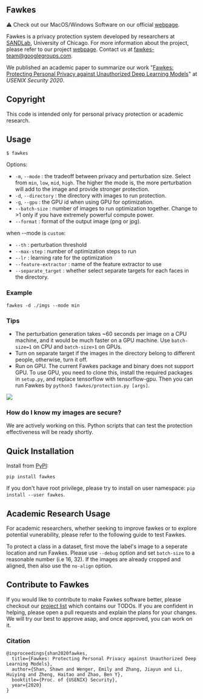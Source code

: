 Fawkes
------
:warning: Check out our MacOS/Windows Software on our official [webpage](https://sandlab.cs.uchicago.edu/fawkes/#code). 

Fawkes is a privacy protection system developed by researchers at [SANDLab](https://sandlab.cs.uchicago.edu/), University of Chicago. For more information about the project, please refer to our project [webpage](https://sandlab.cs.uchicago.edu/fawkes/). Contact us at fawkes-team@googlegroups.com. 

We published an academic paper to summarize our work "[Fawkes: Protecting Personal Privacy against Unauthorized Deep Learning Models](https://www.shawnshan.com/files/publication/fawkes.pdf)" at *USENIX Security 2020*. 





Copyright
---------
This code is intended only for personal privacy protection or academic research. 

Usage
-----

`$ fawkes`

Options:

* `-m`, `--mode`       : the tradeoff between privacy and perturbation size. Select from `min`, `low`, `mid`, `high`. The higher the mode is, the more perturbation will add to the image and provide stronger protection. 
* `-d`, `--directory`  : the directory with images to run protection.
* `-g`, `--gpu`        : the GPU id when using GPU for optimization.
* `--batch-size`       : number of images to run optimization together. Change to >1 only if you have extremely powerful compute power. 
* `--format`      : format of the output image (png or jpg). 

when --mode is `custom`: 
* `--th`       : perturbation threshold
* `--max-step`       : number of optimization steps to run 
* `--lr`       : learning rate for the optimization
* `--feature-extractor` : name of the feature extractor to use
* `--separate_target`   : whether select separate targets for each faces in the directory. 

### Example

`fawkes -d ./imgs --mode min`

### Tips
- The perturbation generation takes ~60 seconds per image on a CPU machine, and it would be much faster on a GPU machine. Use `batch-size=1` on CPU and `batch-size>1` on GPUs. 
- Turn on separate target if the images in the directory belong to different people, otherwise, turn it off. 
- Run on GPU. The current Fawkes package and binary does not support GPU. To use GPU, you need to clone this, install the required packages in `setup.py`, and replace tensorflow with tensorflow-gpu. Then you can run Fawkes by `python3 fawkes/protection.py [args]`. 

![](http://sandlab.cs.uchicago.edu/fawkes/files/obama.png)

### How do I know my images are secure? 
We are actively working on this. Python scripts that can test the protection effectiveness will be ready shortly. 

Quick Installation
------------------

Install from [PyPI](https://pypi.org/project/fawkes/):

```
pip install fawkes
```

If you don't have root privilege, please try to install on user namespace: `pip install --user fawkes`.


Academic Research Usage
-----------------------
For academic researchers, whether seeking to improve fawkes or to explore potential vunerability, please refer to the following guide to test Fawkes. 

To protect a class in a dataset, first move the label's image to a seperate location and run Fawkes. Please use `--debug` option and set `batch-size` to a reasonable number (i.e 16, 32). If the images are already cropped and aligned, then also use the `no-align` option. 



Contribute to Fawkes
--------------------

If you would like to contribute to make Fawkes software better, please checkout our [project list](https://github.com/Shawn-Shan/fawkes/projects/1) which contains our TODOs. If you are confident in helping, please open a pull requests and explain the plans for your changes. We will try our best to approve asap, and once approved, you can work on it. 


### Citation
```
@inproceedings{shan2020fawkes,
  title={Fawkes: Protecting Personal Privacy against Unauthorized Deep Learning Models},
  author={Shan, Shawn and Wenger, Emily and Zhang, Jiayun and Li, Huiying and Zheng, Haitao and Zhao, Ben Y},
  booktitle={Proc. of {USENIX} Security},
  year={2020}
}
```
